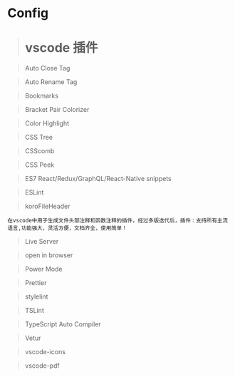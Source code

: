# Config

> # vscode 插件

> Auto Close Tag

> Auto Rename Tag

> Bookmarks

> Bracket Pair Colorizer

> Color Highlight

> CSS Tree

> CSScomb

> CSS Peek

> ES7 React/Redux/GraphQL/React-Native snippets

> ESLint

> koroFileHeader

```
在vscode中用于生成文件头部注释和函数注释的插件，经过多版迭代后，插件：支持所有主流语言,功能强大，灵活方便，文档齐全，使用简单！
```

> Live Server

> open in browser

> Power Mode

> Prettier

> stylelint

> TSLint

> TypeScript Auto Compiler

> Vetur

> vscode-icons

> vscode-pdf
